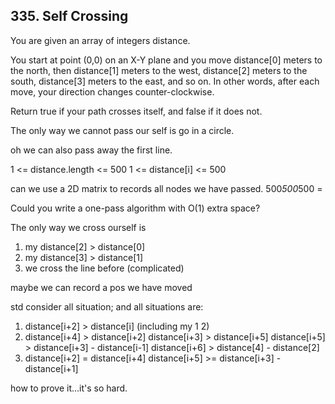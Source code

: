 ## 335. Self Crossing

You are given an array of integers distance.

You start at point (0,0) on an X-Y plane and you move distance[0] meters to the north, then distance[1] meters to the west, distance[2] meters to the south, distance[3] meters to the east, and so on. In other words, after each move, your direction changes counter-clockwise.

Return true if your path crosses itself, and false if it does not.

The only way we cannot pass our self is go in a circle.

oh we can also pass away the first line.

1 <= distance.length <= 500
1 <= distance[i] <= 500

can we use a 2D matrix to records all nodes we have passed. 500*500*500 = 

Could you write a one-pass algorithm with O(1) extra space?

The only way we cross ourself is

1. my distance[2] > distance[0]
2. my distance[3] > distance[1]
3. we cross the line before (complicated)

maybe we can record a pos we have moved

std consider all situation; and all situations are:

1. distance[i+2] > distance[i] (including my 1 2)
2. distance[i+4] > distance[i+2] distance[i+3] > distance[i+5] distance[i+5] > distance[i+3] - distance[i-1] distance[i+6] > distance[4] - distance[2] 
3. distance[i+2] = distance[i+4] distance[i+5] >= distance[i+3] - distance[i+1]

how to prove it...it's so hard.